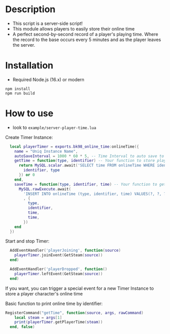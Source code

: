 # Description

- This script is a server-side script!
- This module allows players to easily store their online time
- A perfect second-by-second record of a player's playing time. Where the record to the base occurs every 5 minutes and as the player leaves the server.

# Installation 

- Required Node.js (16.x) or modern

```
npm install
npm run build
```

# How to use

- look to `example/server-player-time.lua`

Create Timer Instance:
```lua
  local playerTimer = exports.bk98_online_time:onlineTime({
    name = "Uniq Instance Name",
    autoSaveInterval = 1000 * 60 * 5, -- Time Interval to auto save to data base player time
    getTime = function(type, identifier) -- Your function to store player time in database
      return MySQL.scalar.await('SELECT time FROM onlineTime WHERE identifier = ? AND type = ? LIMIT 1', {
        identifier, type
      }) or 0
    end,
    saveTime = function(type, identifier, time) -- Your function to get player time from database
      MySQL.rawExecute.await(
        'INSERT INTO onlineTime (type, identifier, time) VALUES(?, ?, ?) ON DUPLICATE KEY UPDATE time=?'
        , {
          type,
          identifier,
          time,
          time,
        })
    end
  })
```

Start and stop Timer:
```lua
  AddEventHandler('playerJoining', function(source)
    playerTimer.joinEvent(GetSteam(source))
  end)

  AddEventHandler('playerDropped', function()
    playerTimer.leftEvent(GetSteam(source))
  end)
```
If you want, you can trigger a special event for a new Timer Instance to store a player character's online time


Basic function to print online time by identifier:
```lua
RegisterCommand("getTime", function(source, args, rawCommand)
    local steam = args[1]
    print(playerTimer.getPlayerTime(steam))
  end, false)
```